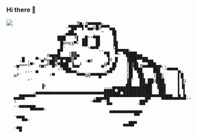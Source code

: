 ### Hi there 👋
<img align="left" src="https://cdn.discordapp.com/emojis/722876882919489657.gif?v=1">
     
     
     
     
     
     
     
     
     
                           ╦▄,╓▄▄▄▄▄,
                       -▀██▀▀▌▀▄▄&█@▀▀▀▄▄
                      ,▄██▄      ,  "   █▌
                    ███   ╙▌ ▄█""▀█▌    ▐▌
                     █MªK$▀┘ ██   █▌    ▐█
                    ▄█`       `"▀▀▀,,   └█▄▄▄▄,
                ╓▄▄▄█   ]▓▓▄         ▀█  ▀⌐ ▀████▄▄
      ,█ ,  ▀ⁿ▄M╥▄█▓▀█▀██▒▀   ,▄╖     ▐U █   ▐███▀▀██▄▄
    ,▄∞∞═)▀" ╓▄╥╝▀█K▀███ ▐▄▄╜       ▄Ñ▀ █▌   ]█▓█▌╔▄▄███▄▄,,
     "  ,,. ▄       ""▀██▄▄,         ,▄█▀    ]█▌▀██    ██▌`"▀▀▀▀▄,
    m╜`          ²▀        ▀▀▀ÑÑ▀▀▀█▀▀'      ]█▌ ▐█▌   ]██Ç     ▌█
         "`                                  ▐█'  ██,██U███     ▌▐U
              ▐╛                     ,,,▄▄▄▄▄██▄▄▄████▌ ▐██▌    ▌▐▌
           ,▄▄▄▄▄▄▄▄▄▄▄▄▄▄▄▄▄▄▄▄▄▄▄▄▄████▄█▀██████████▌  ██▌    ▌ ▌
    ▄▄██▀▀▀▀'                    ,▄▄▄██▀▀▀▀▀▀▀▀▀▀▀▀▀██▀▀▀▀████▄▄█▄█,,
    └                           "▀▀▀`'█▄         ,██▀            '"▀▀▀▀██▄▄▄,
                                       ▀▀▀▀▀▀▀▀▀██▀                        `▀▀█▄,
                                            ▄▄██▀                              '▀█
